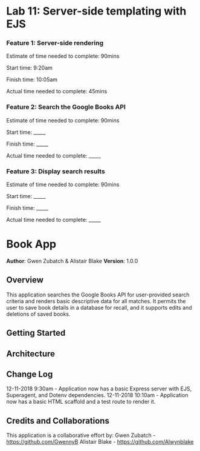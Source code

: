 # Lab 11: Server-side templating with EJS


### Feature 1: Server-side rendering

Estimate of time needed to complete: 90mins

Start time: 9:20am

Finish time: 10:05am

Actual time needed to complete: 45mins


### Feature 2: Search the Google Books API

Estimate of time needed to complete: 90mins

Start time: _____

Finish time: _____

Actual time needed to complete: _____


### Feature 3: Display search results

Estimate of time needed to complete: 90mins

Start time: _____

Finish time: _____

Actual time needed to complete: _____


# Book App

**Author**: Gwen Zubatch & Alistair Blake
**Version**: 1.0.0 

## Overview
This application searches the Google Books API for user-provided search criteria and renders basic descriptive data for all matches. It permits the user to save book details in a database for recall, and it supports edits and deletions of saved books.

## Getting Started
<!-- What are the steps that a user must take in order to build this app on their own machine and get it running? -->

## Architecture
<!-- Provide a detailed description of the application design. What technologies (languages, libraries, etc) you're using, and any other relevant design information. -->

## Change Log
12-11-2018 9:30am - Application now has a basic Express server with EJS, Superagent, and Dotenv dependencies.
12-11-2018 10:10am - Application now has a basic HTML scaffold and a test route to render it.

## Credits and Collaborations
This application is a collaborative effort by:
  Gwen Zubatch - https://github.com/GwennyB
  Alistair Blake - https://github.com/Alwynblake
